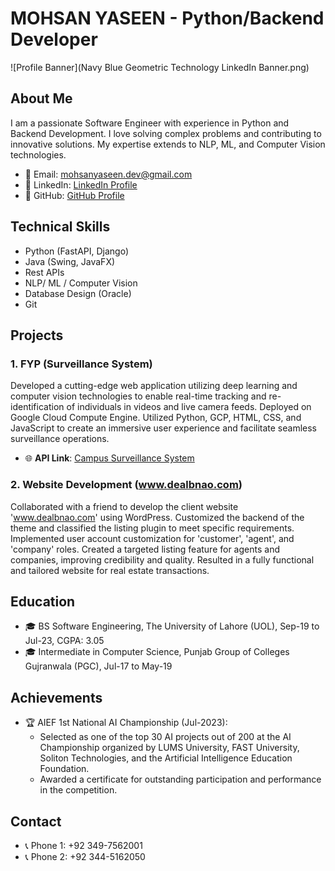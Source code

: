 # MOHSAN YASEEN - Python/Backend Developer

![Profile Banner](Navy Blue Geometric Technology LinkedIn Banner.png)

## About Me

I am a passionate Software Engineer with experience in Python and Backend Development. I love solving complex problems and contributing to innovative solutions. My expertise extends to NLP, ML, and Computer Vision technologies.

- 📧 Email: mohsanyaseen.dev@gmail.com
- 💼 LinkedIn: [LinkedIn Profile](https://www.linkedin.com/in/mohsan-yaseen)
- 🐙 GitHub: [GitHub Profile](https://github.com/Mohsan57)

## Technical Skills

- Python (FastAPI, Django)
- Java (Swing, JavaFX)
- Rest APIs
- NLP/ ML / Computer Vision
- Database Design (Oracle)
- Git

## Projects

### 1. FYP (Surveillance System)

Developed a cutting-edge web application utilizing deep learning and computer vision technologies to enable real-time tracking and re-identification of individuals in videos and live camera feeds. Deployed on Google Cloud Compute Engine. Utilized Python, GCP, HTML, CSS, and JavaScript to create an immersive user experience and facilitate seamless surveillance operations.

- 🌐 **API Link**: [Campus Surveillance System](http://ipfypcms.ddns.net)

### 2. Website Development (www.dealbnao.com)

Collaborated with a friend to develop the client website 'www.dealbnao.com' using WordPress. Customized the backend of the theme and classified the listing plugin to meet specific requirements. Implemented user account customization for 'customer', 'agent', and 'company' roles. Created a targeted listing feature for agents and companies, improving credibility and quality. Resulted in a fully functional and tailored website for real estate transactions.

## Education

- 🎓 BS Software Engineering, The University of Lahore (UOL), Sep-19 to Jul-23, CGPA: 3.05
- 🎓 Intermediate in Computer Science, Punjab Group of Colleges Gujranwala (PGC), Jul-17 to May-19

## Achievements

- 🏆 AIEF 1st National AI Championship (Jul-2023):
  - Selected as one of the top 30 AI projects out of 200 at the AI Championship organized by LUMS University, FAST University, Soliton Technologies, and the Artificial Intelligence Education Foundation.
  - Awarded a certificate for outstanding participation and performance in the competition.

## Contact

- 📞 Phone 1: +92 349-7562001
- 📞 Phone 2: +92 344-5162050

